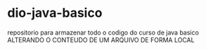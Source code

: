 # dio-java-basico
repositorio para armazenar todo o codigo do curso de java basico
ALTERANDO O CONTEUDO DE UM ARQUIVO DE FORMA LOCAL